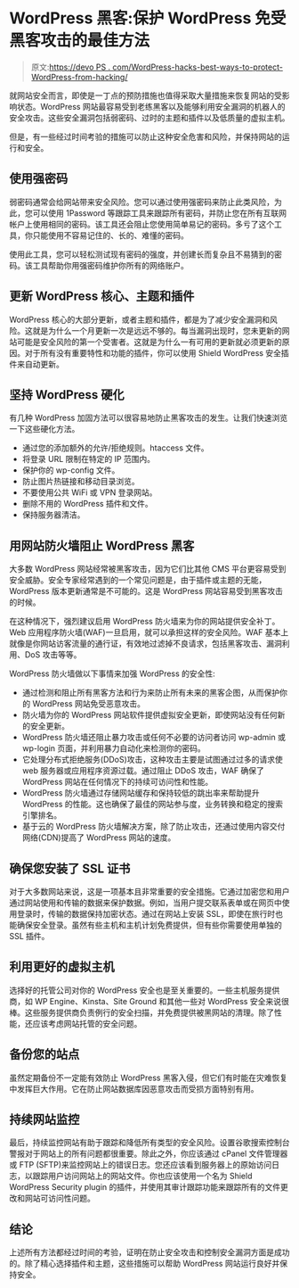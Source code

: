 # WordPress 黑客:保护 WordPress 免受黑客攻击的最佳方法

> 原文:[https://devo PS . com/WordPress-hacks-best-ways-to-protect-WordPress-from-hacking/](https://devops.com/wordpress-hacks-best-ways-to-protect-wordpress-from-hacking/)

就网站安全而言，即使是一丁点的预防措施也值得采取大量措施来恢复网站的受影响状态。WordPress 网站最容易受到老练黑客以及能够利用安全漏洞的机器人的安全攻击。这些安全漏洞包括弱密码、过时的主题和插件以及低质量的虚拟主机。

但是，有一些经过时间考验的措施可以防止这种安全危害和风险，并保持网站的运行和安全。

## **使用强密码**

弱密码通常会给网站带来安全风险。您可以通过使用强密码来防止此类风险，为此，您可以使用 1Password 等跟踪工具来跟踪所有密码，并防止您在所有互联网帐户上使用相同的密码。该工具还会阻止您使用简单易记的密码。多亏了这个工具，你只能使用不容易记住的、长的、难懂的密码。

使用此工具，您可以轻松测试现有密码的强度，并创建长而复杂且不易猜到的密码。该工具帮助你用强密码维护你所有的网络账户。

## **更新 WordPress 核心、主题和插件**

WordPress 核心的大部分更新，或者主题和插件，都是为了减少安全漏洞和风险。这就是为什么一个月更新一次是远远不够的。每当漏洞出现时，您未更新的网站可能是安全风险的第一个受害者。这就是为什么一有可用的更新就必须更新的原因。对于所有没有重要特性和功能的插件，你可以使用 Shield WordPress 安全插件来自动更新。

## **坚持 WordPress 硬化**

有几种 WordPress 加固方法可以很容易地防止黑客攻击的发生。让我们快速浏览一下这些硬化方法。

*   通过您的添加额外的允许/拒绝规则。htaccess 文件。
*   将登录 URL 限制在特定的 IP 范围内。
*   保护你的 wp-config 文件。
*   防止图片热链接和移动目录浏览。
*   不要使用公共 WiFi 或 VPN 登录网站。
*   删除不用的 WordPress 插件和文件。
*   保持服务器清洁。

## **用网站防火墙阻止 WordPress 黑客**

大多数 WordPress 网站经常被黑客攻击，因为它们比其他 CMS 平台更容易受到安全威胁。安全专家经常遇到的一个常见问题是，由于插件或主题的无能，WordPress 版本更新通常是不可能的。这是 WordPress 网站容易受到黑客攻击的时候。

在这种情况下，强烈建议启用 WordPress 防火墙来为你的网站提供安全补丁。Web 应用程序防火墙(WAF)一旦启用，就可以承担这样的安全风险。WAF 基本上就像是你网站访客流量的通行证，有效地过滤掉不良请求，包括黑客攻击、漏洞利用、DoS 攻击等等。

WordPress 防火墙做以下事情来加强 WordPress 的安全性:

*   通过检测和阻止所有黑客方法和行为来防止所有未来的黑客企图，从而保护你的 WordPress 网站免受恶意攻击。
*   防火墙为你的 WordPress 网站软件提供虚拟安全更新，即使网站没有任何新的安全更新。
*   WordPress 防火墙还阻止暴力攻击或任何不必要的访问者访问 wp-admin 或 wp-login 页面，并利用暴力自动化来检测你的密码。
*   它处理分布式拒绝服务(DDoS)攻击，这种攻击主要是试图通过过多的请求使 web 服务器或应用程序资源过载。通过阻止 DDoS 攻击，WAF 确保了 WordPress 网站在任何情况下的持续可访问性和性能。
*   WordPress 防火墙通过存储网站缓存和保持较低的跳出率来帮助提升 WordPress 的性能。这也确保了最佳的网站参与度，业务转换和稳定的搜索引擎排名。
*   基于云的 WordPress 防火墙解决方案，除了防止攻击，还通过使用内容交付网络(CDN)提高了 WordPress 网站的速度。

## **确保您安装了 SSL 证书**

对于大多数网站来说，这是一项基本且非常重要的安全措施。它通过加密您和用户通过网站使用和传输的数据来保护数据。例如，当用户提交联系表单或在网页中使用登录时，传输的数据保持加密状态。通过在网站上安装 SSL，即使在旅行时也能确保安全登录。虽然有些主机和主机计划免费提供，但有些你需要使用单独的 SSL 插件。

## **利用更好的虚拟主机**

选择好的托管公司对你的 WordPress 安全也是至关重要的。一些主机服务提供商，如 WP Engine、Kinsta、Site Ground 和其他一些对 WordPress 安全来说很棒。这些服务提供商负责例行的安全扫描，并免费提供被黑网站的清理。除了性能，还应该考虑网站托管的安全问题。

## **备份您的站点**

虽然定期备份不一定能有效防止 WordPress 黑客入侵，但它们有时能在灾难恢复中发挥巨大作用。它在防止网站数据库因恶意攻击而受损方面特别有用。

## **持续网站监控**

最后，持续监控网站有助于跟踪和降低所有类型的安全风险。设置谷歌搜索控制台警报对于网站上的所有问题都很重要。除此之外，你应该通过 cPanel 文件管理器或 FTP (SFTP)来监控网站上的错误日志。您还应该看到服务器上的原始访问日志，以跟踪用户访问网站上的网站文件。你也应该使用一个名为 Shield WordPress Security plugin 的插件，并使用其审计跟踪功能来跟踪所有的文件更改和网站可访问性问题。

## **结论**

上述所有方法都经过时间的考验，证明在防止安全攻击和控制安全漏洞方面是成功的。除了精心选择插件和主题，这些措施可以帮助 WordPress 网站运行良好并保持安全。
